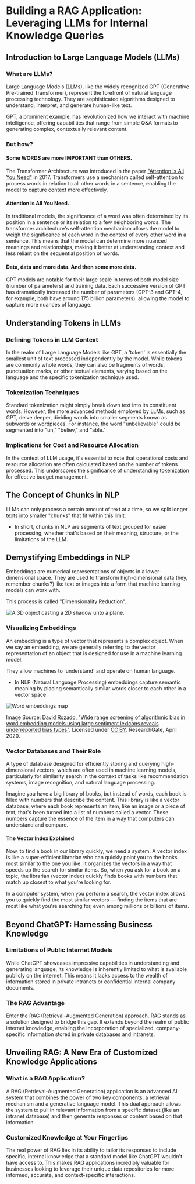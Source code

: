 # Building a RAG Application: Leveraging LLMs for Internal Knowledge Queries

## Introduction to Large Language Models (LLMs)

### What are LLMs?

Large Language Models (LLMs), like the widely recognized GPT (Generative Pre-trained Transformer), represent the forefront of natural language processing technology. They are sophisticated algorithms designed to understand, interpret, and generate human-like text.

GPT, a prominent example, has revolutionized how we interact with machine intelligence, offering capabilities that range from simple Q&A formats to generating complex, contextually relevant content.

### But how?

#### **Some** **WORDS** are **more IMPORTANT** than **OTHERS**.

The Transformer Architecture was introduced in the paper ["Attention is All You Need"](https://arxiv.org/abs/1706.03762) in 2017. Transformers use a mechanism called self-attention to process words in relation to all other words in a sentence, enabling the model to capture context more effectively.

#### Attention is All You Need.

In traditional models, the significance of a word was often determined by its position in a sentence or its relation to a few neighboring words. The transformer architecture's self-attention mechanism allows the model to weigh the significance of each word in the context of every other word in a sentence. This means that the model can determine more nuanced meanings and relationships, making it better at understanding context and less reliant on the sequential position of words.

#### Data, data and more data. And then some more data.

GPT models are notable for their large scale in terms of both model size (number of parameters) and training data. Each successive version of GPT has dramatically increased the number of parameters (GPT-3 and GPT-4, for example, both have around 175 billion parameters), allowing the model to capture more nuances of language.

## Understanding Tokens in LLMs

### Defining Tokens in LLM Context

In the realm of Large Language Models like GPT, a 'token' is essentially the smallest unit of text processed independently by the model. While tokens are commonly whole words, they can also be fragments of words, punctuation marks, or other textual elements, varying based on the language and the specific tokenization technique used.

### Tokenization Techniques

Standard tokenization might simply break down text into its constituent words. However, the more advanced methods employed by LLMs, such as GPT, delve deeper, dividing words into smaller segments known as subwords or wordpieces. For instance, the word "unbelievable" could be segmented into "un," "believ," and "able."

### Implications for Cost and Resource Allocation

In the context of LLM usage, it's essential to note that operational costs and resource allocation are often calculated based on the number of tokens processed. This underscores the significance of understanding tokenization for effective budget management.

## The Concept of Chunks in NLP

LLMs can only process a certain amount of text at a time, so we split longer texts into smaller "chunks" that fit within this limit.

- In short, chunks in NLP are segments of text grouped for easier processing, whether that's based on their meaning, structure, or the limitations of the LLM.

## Demystifying Embeddings in NLP

Embeddings are numerical representations of objects in a lower-dimensional space. They are used to transform high-dimensional data (hey, remember chunks?) like text or images into a form that machine learning models can work with.

This process is called "Dimensionality Reduction".

![A 3D object casting a 2D shadow unto a plane.](./images/dimensionality_reduction.png "A 3D object casting a 2D shadow unto a plane.")

### Visualizing Embeddings

An embedding is a type of vector that represents a complex object. When we say an embedding, we are generally referring to the vector representation of an object that is designed for use in a machine learning model.

They allow machines to 'understand' and operate on human language.

- In NLP (Natural Language Processing) embeddings capture semantic meaning by placing semantically similar words closer to each other in a vector space

![Word embeddings map](./images/embeddings_and_vectors.png "Word embeddings map")

Image Source: [David Rozado, "Wide range screening of algorithmic bias in word embedding models using large sentiment lexicons reveals underreported bias types"](https://www.researchgate.net/figure/Word-embeddings-map-words-in-a-corpus-of-text-to-vector-space-Linear-combinations-of_fig6_340825443). Licensed under [CC BY](https://creativecommons.org/licenses/by/4.0/). ResearchGate, April 2020.

### Vector Databases and Their Role

A type of database designed for efficiently storing and querying high-dimensional vectors, which are often used in machine learning models, particularly for similarity search in the context of tasks like recommendation systems, image recognition, and natural language processing.

Imagine you have a big library of books, but instead of words, each book is filled with numbers that describe the content. This library is like a vector database, where each book represents an item, like an image or a piece of text, that's been turned into a list of numbers called a vector. These numbers capture the essence of the item in a way that computers can understand and compare.

#### The Vector Index Explained

Now, to find a book in our library quickly, we need a system. A vector index is like a super-efficient librarian who can quickly point you to the books most similar to the one you like. It organizes the vectors in a way that speeds up the search for similar items. So, when you ask for a book on a topic, the librarian (vector index) quickly finds books with numbers that match up closest to what you're looking for.

In a computer system, when you perform a search, the vector index allows you to quickly find the most similar vectors — finding the items that are most like what you're searching for, even among millions or billions of items.

## Beyond ChatGPT: Harnessing Business Knowledge

### Limitations of Public Internet Models

While ChatGPT showcases impressive capabilities in understanding and generating language, its knowledge is inherently limited to what is available publicly on the internet. This means it lacks access to the wealth of information stored in private intranets or confidential internal company documents.

### The RAG Advantage

Enter the RAG (Retrieval-Augmented Generation) approach. RAG stands as a solution designed to bridge this gap. It extends beyond the realm of public internet knowledge, enabling the incorporation of specialized, company-specific information stored in private databases and intranets.

## Unveiling RAG: A New Era of Customized Knowledge Applications

### What is a RAG Application?

A RAG (Retrieval-Augmented Generation) application is an advanced AI system that combines the power of two key components: a retrieval mechanism and a generative language model. This dual approach allows the system to pull in relevant information from a specific dataset (like an intranet database) and then generate responses or content based on that information.

### Customized Knowledge at Your Fingertips

The real power of RAG lies in its ability to tailor its responses to include specific, internal knowledge that a standard model like ChatGPT wouldn't have access to. This makes RAG applications incredibly valuable for businesses looking to leverage their unique data repositories for more informed, accurate, and context-specific interactions.

